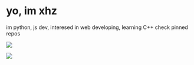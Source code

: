 # yo, im xhz 
im python, js dev, interesed in web developing, learning C++
check pinned repos

![](https://komarev.com/ghpvc/?username=xhz1337&color=blue)

![](https://github-readme-stats.vercel.app/api?username=xhz1337&count_private=true)
